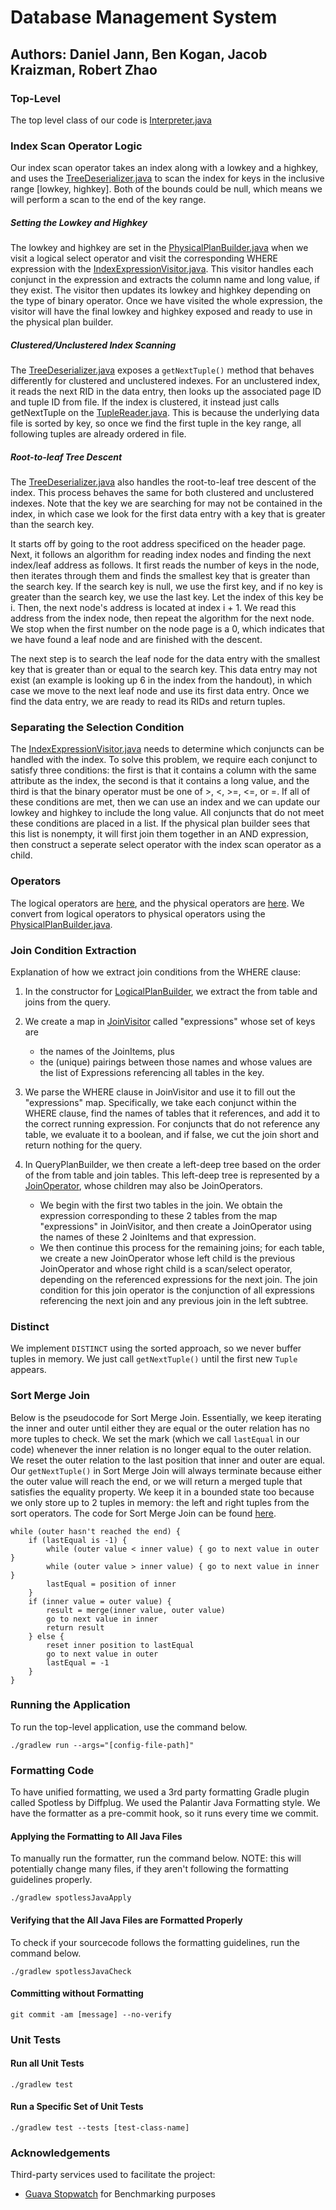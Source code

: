 # Database Management System

## Authors: Daniel Jann, Ben Kogan, Jacob Kraizman, Robert Zhao

### Top-Level

The top level class of our code is [Interpreter.java](./src/main/java/com/dbms/Interpreter.java)

### Index Scan Operator Logic

Our index scan operator takes an index along with a lowkey and a highkey, and uses the [TreeDeserializer.java](./src/main/java/com/dbms/index/TreeDeserializer.java) to scan the index for keys in the inclusive range [lowkey, highkey]. Both of the bounds could be null, which means we will perform a scan to the end of the key range.

##### Setting the Lowkey and Highkey
The lowkey and highkey are set in the [PhysicalPlanBuilder.java](./src/main/java/com/dbms/visitors/PhysicalPlanBuilder.java) when we visit a logical select operator and visit the corresponding WHERE expression with the [IndexExpressionVisitor.java](./src/main/java/com/dbms/visitors/IndexExpressionVisitor.java). This visitor handles each conjunct in the expression and extracts the column name and long value, if they exist. The visitor then updates its lowkey and highkey depending on the type of binary operator. Once we have visited the whole expression, the visitor will have the final lowkey and highkey exposed and ready to use in the physical plan builder.

##### Clustered/Unclustered Index Scanning
The [TreeDeserializer.java](./src/main/java/com/dbms/index/TreeDeserializer.java) exposes a `getNextTuple()` method that behaves differently for clustered and unclustered indexes. For an unclustered index, it reads the next RID in the data entry, then looks up the associated page ID and tuple ID from file. If the index is clustered, it instead just calls getNextTuple on the [TupleReader.java](./src/main/java/com/dbms/utils/TupleReader.java). This is because the underlying data file is sorted by key, so once we find the first tuple in the key range, all following tuples are already ordered in file.

##### Root-to-leaf Tree Descent
The [TreeDeserializer.java](./src/main/java/com/dbms/index/TreeDeserializer.java) also handles the root-to-leaf tree descent of the index. This process behaves the same for both clustered and unclustered indexes. Note that the key we are searching for may not be contained in the index, in which case we look for the first data entry with a key that is greater than the search key. 

It starts off by going to the root address specificed on the header page. Next, it follows an algorithm for reading index nodes and finding the next index/leaf address as follows. It first reads the number of keys in the node, then iterates through them and finds the smallest key that is greater than the search key. If the search key is null, we use the first key, and if no key is greater than the search key, we use the last key. Let the index of this key be i. Then, the next node's address is located at index i + 1. We read this address from the index node, then repeat the algorithm for the next node. We stop when the first number on the node page is a 0, which indicates that we have found a leaf node and are finished with the descent. 

The next step is to search the leaf node for the data entry with the smallest key that is greater than or equal to the search key. This data entry may not exist (an example is looking up 6 in the index from the handout), in which case we move to the next leaf node and use its first data entry. Once we find the data entry, we are ready to read its RIDs and return tuples.

### Separating the Selection Condition

The [IndexExpressionVisitor.java](./src/main/java/com/dbms/visitors/IndexExpressionVisitor.java) needs to determine which conjuncts can be handled with the index. To solve this problem, we require each conjunct to satisfy three conditions: the first is that it contains a column with the same attribute as the index, the second is that it contains a long value, and the third is that the binary operator must be one of >, <, >=, <=, or =. If all of these conditions are met, then we can use an index and we can update our lowkey and highkey to include the long value. All conjuncts that do not meet these conditions are placed in a list. If the physical plan builder sees that this list is nonempty, it will first join them together in an AND expression, then construct a seperate select operator with the index scan operator as a child.

### Operators

The logical operators are [here](./src/main/java/com/dbms/operators/logical/), and the physical operators are [here](./src/main/java/com/dbms/operators/physical/). We convert from logical operators to physical operators using the [PhysicalPlanBuilder.java](./src/main/java/com/dbms/visitors/PhysicalPlanBuilder.java).


### Join Condition Extraction

Explanation of how we extract join conditions from the WHERE clause:
1. In the constructor for [LogicalPlanBuilder](./src/main/java/com/dbms/utils/LogicalPlanBuilder.java), we extract the from table and joins from the query.

2. We create a map in [JoinVisitor](./src/main/java/com/dbms/visitors/JoinVisitor.java) called "expressions" whose set of keys are
    - the names of the JoinItems, plus
    - the (unique) pairings between those names
and whose values are the list of Expressions referencing all tables in the key.

3. We parse the WHERE clause in JoinVisitor and use it to fill out the "expressions" map. Specifically, we take each conjunct within the WHERE clause, find the names of tables that it references, and add it to the correct running expression. For conjuncts that do not reference any table, we evaluate it to a boolean, and if false, we cut the join short and return nothing for the query.

4. In QueryPlanBuilder, we then create a left-deep tree based on the order of the from table and join tables. This left-deep tree is represented by a [JoinOperator](./src/main/java/com/dbms/operators/JoinOperator.java), whose children may also be JoinOperators.
    - We begin with the first two tables in the join. We obtain the expression corresponding to these 2 tables from the map "expressions" in JoinVisitor, and then create a JoinOperator using the names of these 2 JoinItems and that expression.
    - We then continue this process for the remaining joins; for each table, we create a new JoinOperator whose left child is the previous JoinOperator and whose right child is a scan/select operator, depending on the referenced expressions for the next join. The join condition for this join operator is the conjunction of all expressions referencing the next join and any previous join in the left subtree.

### Distinct

We implement `DISTINCT` using the sorted approach, so we never buffer tuples in memory. We just call `getNextTuple()` until the first new `Tuple` appears.

### Sort Merge Join

Below is the pseudocode for Sort Merge Join. Essentially, we keep iterating the inner and outer until either they are equal or the outer relation has no more tuples to check. We set the mark (which we call `lastEqual` in our code) whenever the inner relation is no longer equal to the outer relation. We reset the outer relation to the last position that inner and outer are equal. Our `getNextTuple()` in Sort Merge Join will always terminate because either the outer value will reach the end, or we will return a merged tuple that satisfies the equality property. We keep it in a bounded state too because we only store up to 2 tuples in memory: the left and right tuples from the sort operators. The code for Sort Merge Join can be found [here](./src/main/java/com/dbms/operators/physical/SortMergeJoinOperator.java).

```
while (outer hasn't reached the end) {
    if (lastEqual is -1) {
        while (outer value < inner value) { go to next value in outer }
        while (outer value > inner value) { go to next value in inner }
        lastEqual = position of inner
    }
    if (inner value = outer value) {
        result = merge(inner value, outer value)
        go to next value in inner
        return result
    } else {
        reset inner position to lastEqual
        go to next value in outer
        lastEqual = -1
    }
}
```

### Running the Application

To run the top-level application, use the command below.

```
./gradlew run --args="[config-file-path]"
```

### Formatting Code

To have unified formatting, we used a 3rd party formatting Gradle plugin called Spotless by Diffplug. We used the Palantir Java Formatting style. We have the formatter as a pre-commit hook, so it runs every time we commit. 

#### Applying the Formatting to All Java Files

To manually run the formatter, run the command below. NOTE: this will potentially change many files, if they aren't following the formatting guidelines properly.

```
./gradlew spotlessJavaApply
```

#### Verifying that the All Java Files are Formatted Properly

To check if your sourcecode follows the formatting guidelines, run the command below.

```
./gradlew spotlessJavaCheck
```

#### Committing without Formatting

```
git commit -am [message] --no-verify
```

### Unit Tests

#### Run all Unit Tests

```
./gradlew test
```

#### Run a Specific Set of Unit Tests

```
./gradlew test --tests [test-class-name]
```

### Acknowledgements

Third-party services used to facilitate the project:

* [Guava Stopwatch](https://guava.dev/releases/18.0/api/docs/com/google/common/base/Stopwatch.html) for Benchmarking purposes
